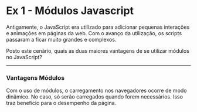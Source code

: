 # Ex 1 - Módulos Javascript

Antigamente, o JavaScript era utilizado para adicionar pequenas interações e animações em páginas da web. Com o avanço da utilização, os scripts passaram a ficar muito grandes e complexos.

Posto este cenário, quais as duas maiores vantagens de se utilizar módulos no JavaScript?

_____

### Vantagens Módulos 

Com o uso de módulos, o carregamento nos navegadores ocorre de modo dinâmico. No caso, só serão carregados quando forem necessários. Isso traz beneficio para o desempenho da página. 